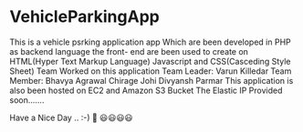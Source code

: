 # VehicleParkingApp
This is a vehicle psrking application app Which are been developed in PHP as backend language 
the front- end are been used to create on HTML(Hyper Text Markup Language) Javascript and CSS(Casceding Style Sheet)
Team Worked on this application
Team Leader:
Varun Killedar
Team Member: 
Bhavya Agrawal 
Chirage Johi
Divyansh Parmar
This application is also been hosted on EC2 and Amazon S3 Bucket 
The Elastic IP Provided soon.......

Have a Nice Day .. :-) 📧 😃😃😃😃

